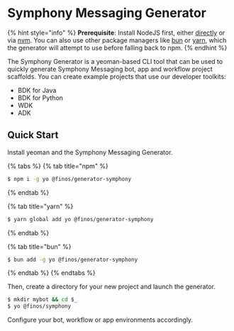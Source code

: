 # Symphony Messaging Generator

{% hint style="info" %}
**Prerequisite**: Install NodeJS first, either [directly](https://nodejs.org/en) or via [nvm](https://github.com/nvm-sh/nvm). You can also use other package managers like [bun](https://bun.sh) or [yarn](https://yarnpkg.com), which the generator will attempt to use before falling back to npm.
{% endhint %}

The Symphony Generator is a yeoman-based CLI tool that can be used to quickly generate Symphony Messaging bot, app and workflow project scaffolds. You can create example projects that use our developer toolkits:

* BDK for Java
* BDK for Python
* WDK
* ADK

## Quick Start

Install yeoman and the Symphony Messaging Generator.

{% tabs %}
{% tab title="npm" %}
```bash
$ npm i -g yo @finos/generator-symphony
```
{% endtab %}

{% tab title="yarn" %}
```bash
$ yarn global add yo @finos/generator-symphony
```
{% endtab %}

{% tab title="bun" %}
```bash
$ bun add -g yo @finos/generator-symphony
```
{% endtab %}
{% endtabs %}

Then, create a directory for your new project and launch the generator.

```bash
$ mkdir mybot && cd $_
$ yo @finos/symphony
```

Configure your bot, workflow or app environments accordingly.
